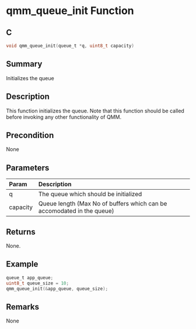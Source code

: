 # qmm_queue_init Function

## C

```c
void qmm_queue_init(queue_t *q, uint8_t capacity)
```

## Summary

Initializes the queue  

## Description

This function initializes the queue. Note that this function
should be called before invoking any other functionality of QMM.

## Precondition

None  

## Parameters

| Param | Description |
|:----- |:----------- |
| q | The queue which should be initialized |
| capacity | Queue length (Max No of buffers which can be accomodated in the queue)  

## Returns

None.  

## Example

```c
queue_t app_queue;
uint8_t queue_size = 10;
qmm_queue_init(&app_queue, queue_size);
```

## Remarks

None 

